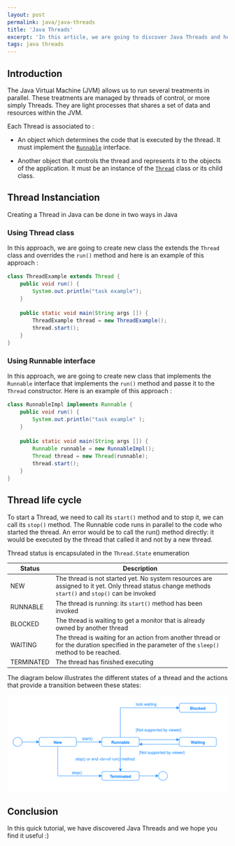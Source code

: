 ```yaml
---
layout: post
permalink: java/java-threads
title: 'Java Threads'
excerpt: 'In this article, we are going to discover Java Threads and how we can use them in Java'
tags: java threads
---
```


## Introduction

The Java Virtual Machine (JVM) allows us to run several treatments in parallel. These treatments are managed by threads of control, or more simply Threads. They are light processes that shares a set of data and resources within the JVM.

<p class="mb-05">Each Thread is associated to :</p>

- An object which determines the code that is executed by the thread. It must implement the [`Runnable`](https://download.java.net/java/early_access/loom/docs/api/java.base/java/lang/Runnable.html) interface.

- Another object that controls the thread and represents it to the objects of the application. It must be an instance of the [`Thread`](https://download.java.net/java/early_access/loom/docs/api/java.base/java/lang/Thread.html) class or its child class.

## Thread Instanciation

Creating a Thread in Java can be done in two ways in Java

### Using Thread class

In this approach, we are going to create new class the extends the `Thread` class and overrides the `run()` method and here is an example of this approach :

```java
class ThreadExample extends Thread {
    public void run() {
        System.out.println("task example");
    }

    public static void main(String args []) {
        ThreadExample thread = new ThreadExample();
        thread.start();
    }
}
```

### Using Runnable interface

In this approach, we are going to create new class that implements the `Runnable` interface that implements the `run()` method and passe it to the `Thread` constructor. Here is an example of this approach :

```java
class RunnableImpl implements Runnable {
    public void run() {
        System.out.println("task example" );
    }

    public static void main(String args []) {
        Runnable runnable = new RunnableImpl();
        Thread thread = new Thread(runnable);
        thread.start();
    }
}
```

## Thread life cycle

To start a Thread, we need to call its `start()` method and to stop it, we can call its `stop()` method. The Runnable code runs in parallel to the code who started the thread. An error would be to call the run() method directly: it would be executed by the thread that called it and not by a new thread.

Thread status is encapsulated in the `Thread.State` enumeration

| Status     | Description                                                                                                                                        |
| ---------- | -------------------------------------------------------------------------------------------------------------------------------------------------- |
| NEW        | The thread is not started yet. No system resources are assigned to it yet. Only thread status change methods `start()` and `stop()` can be invoked |
| RUNNABLE   | The thread is running: its `start()` method has been invoked                                                                                       |
| BLOCKED    | The thread is waiting to get a monitor that is already owned by another thread                                                                     |
| WAITING    | The thread is waiting for an action from another thread or for the duration specified in the parameter of the `sleep()` method to be reached.      |
| TERMINATED | The thread has finished executing                                                                                                                  |

The diagram below illustrates the different states of a thread and the actions that provide a transition between these states:

![](/assets/java-threads/thread-life-cycle.svg)

## Conclusion

In this quick tutorial, we have discovered Java Threads and we hope you find it useful :)
